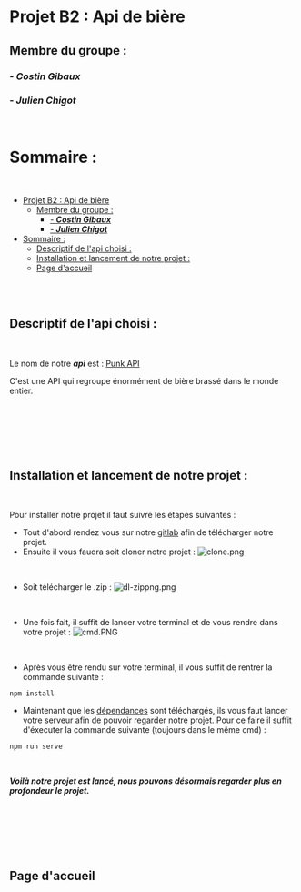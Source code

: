 # Projet B2 : Api de bière
## Membre du groupe :
### - ***Costin Gibaux***
### - ***Julien Chigot***
<br>

# Sommaire :

<br>

- [Projet B2 : Api de bière](#projet-b2--api-de-bi%c3%a8re)
  - [Membre du groupe :](#membre-du-groupe)
    - [- ***Costin Gibaux***](#costin-gibaux)
    - [- ***Julien Chigot***](#julien-chigot)
- [Sommaire :](#sommaire)
  - [Descriptif de l'api choisi :](#descriptif-de-lapi-choisi)
  - [Installation et lancement de notre projet :](#installation-et-lancement-de-notre-projet)
  - [Page d'accueil <a id="chapter-3"></a>](#page-daccueil-a-id%22chapter-3%22a)


<br>
<br>

## Descriptif de l'api choisi :
<br>

Le nom de notre ***api*** est : [Punk API](https://punkapi.com/documentation/v2)

C'est une API qui regroupe énormément de bière brassé dans le monde entier.

<br>
<br>
<br>
<br>
<br>

## Installation et lancement de notre projet :
<br>

Pour installer notre projet il faut suivre les étapes suivantes :

- Tout d'abord rendez vous sur notre [gitlab](https://gitlab.com/CGibaux/api-beer) afin de télécharger notre projet.
- Ensuite il vous faudra soit cloner notre projet :
![clone.png](:storage\299fea3d-2f2c-4a7a-b828-2fbed93695ea\130ca18b.png)

<br>

- Soit télécharger le .zip :
![dl-zippng.png](:storage\299fea3d-2f2c-4a7a-b828-2fbed93695ea\655862c4.png)

<br>

- Une fois fait, il suffit de lancer votre terminal et de vous rendre dans votre projet : 
![cmd.PNG](:storage\299fea3d-2f2c-4a7a-b828-2fbed93695ea\cd1e2c54.PNG)

<br>

- Après vous être rendu sur votre terminal, il vous suffit de rentrer la commande suivante :
```
npm install
```
- Maintenant que les [dépendances](https://flaviocopes.com/package-json/) sont téléchargés, ils vous faut lancer votre serveur afin de pouvoir regarder notre projet. Pour ce faire il suffit d'éxecuter la commande suivante (toujours dans le même cmd) :
```
npm run serve
```

<br>

***Voilà notre projet est lancé, nous pouvons désormais regarder plus en profondeur le projet.***

<br>
<br>
<br>
<br>
<br>

## Page d'accueil <a id="chapter-3"></a>

<br>

